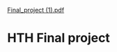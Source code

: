 [Final_project (1).pdf](https://github.com/NdeyeThiane/HTH_practice/files/7645293/Final_project.1.pdf)
# HTH Final project
